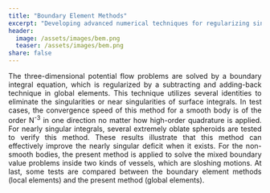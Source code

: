 ```yaml
---
title: "Boundary Element Methods"
excerpt: "Developing advanced numerical techniques for regularizing singularities and near-singularities in the boundary integral equation."
header:
  image: /assets/images/bem.png
  teaser: /assets/images/bem.png
share: false
---
```


<p style="text-align: justify;">
The three-dimensional potential flow problems are solved by a boundary integral equation, which is regularized by a subtracting and adding-back technique in global elements. This technique utilizes several identities to eliminate the singularities or near singularities of surface integrals. In test cases, the convergence speed of this method for a smooth body is of the order N<sup>-3</sup> in one direction no matter how high-order quadrature is applied. For nearly singular integrals, several extremely oblate spheroids are tested to verify this method. These results illustrate that this method can effectively improve the nearly singular deficit when it exists. For the non-smooth bodies, the present method is applied to solve the mixed boundary value problems inside two kinds of vessels, which are sloshing motions. At last, some tests are compared between the boundary element methods (local elements) and the present method (global elements).
</p>
